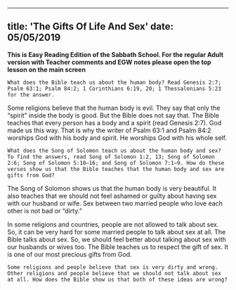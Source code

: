 ---
title: 'The Gifts Of Life And Sex'
date: 05/05/2019
--

**This is Easy Reading Edition of the Sabbath School. For the regular Adult version with Teacher comments and EGW notes please open the top lesson on the main screen**

`What does the Bible teach us about the human body? Read Genesis 2:7; Psalm 63:1; Psalm 84:2; 1 Corinthians 6:19, 20; 1 Thessalonians 5:23 for the answer.`

Some religions believe that the human body is evil. They say that only the “spirit” inside the body is good. But the Bible does not say that. The Bible teaches that every person has a body and a spirit (read Genesis 2:7). God made us this way. That is why the writer of Psalm 63:1 and Psalm 84:2 worships God with his body and spirit. He worships God with his whole self. 

`What does the Song of Solomon teach us about the human body and sex? To find the answers, read Song of Solomon 1:2, 13; Song of Solomon 2:6; Song of Solomon 5:10–16; and Song of Solomon 7:1–9. How do these verses show us that the Bible teaches that the human body and sex are gifts from God?`

The Song of Solomon shows us that the human body is very beautiful. It also teaches that we should not feel ashamed or guilty about having sex with our husband or wife. Sex between two married people who love each other is not bad or “dirty.”	

In some religions and countries, people are not allowed to talk about sex. So, it can be very hard for some married people to talk about sex at all. The Bible talks about sex. So, we should feel better about talking about sex with our husbands or wives too. The Bible teaches us to respect the gift of sex. It is one of our most precious gifts from God.

`Some religions and people believe that sex is very dirty and wrong. Other religions and people believe that we should not talk about sex at all. How does the Bible show us that both of these ideas are wrong?`